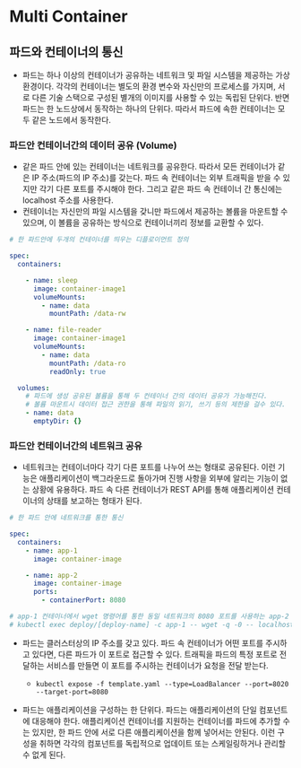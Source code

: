 # Multi Container

## 파드와 컨테이너의 통신
- 파드는 하나 이상의 컨테이너가 공유하는 네트워크 및 파일 시스템을 제공하는 가상 환경이다. 각각의 컨테이너는 별도의 환경 변수와 자신만의 프로세스를 가지며, 서로 다른 기술 스택으로 구성된 별개의 이미지를 사용할 수 있는 독립된 단위다. 반면 파드는 한 노드상에서 동작하는 하나의 단위다. 따라서 파드에 속한 컨테이너는 모두 같은 노드에서 동작한다.

### 파드안 컨테이너간의 데이터 공유 (Volume)
- 같은 파드 안에 있는 컨테이너는 네트워크를 공유한다. 따라서 모든 컨테이너가 같은 IP 주소(파드의 IP 주소)를 갖는다. 파드 속 컨테이너는 외부 트래픽을 받을 수 있지만 각기 다른 포트를 주시해야 한다. 그리고 같은 파드 속 컨테이너 간 통신에는 localhost 주소를 사용한다.
- 컨테이너는 자신만의 파일 시스템을 갖니만 파드에서 제공하는 볼륨을 마운트할 수 있으며, 이 볼륨을 공유하는 방식으로 컨테이너끼리 정보를 교환할 수 있다.

~~~yaml
# 한 파드안에 두개의 컨테이너를 띄우는 디플로이먼트 정의

spec:
  containers:

    - name: sleep
      image: container-image1
      volumeMounts:
        - name: data
          mountPath: /data-rw

    - name: file-reader
      image: container-image1
      volumeMounts:
        - name: data
          mountPath: /data-ro
          readOnly: true

  volumes:
    # 파드에 생성 공유된 볼륨을 통해 두 컨테이너 간의 데이터 공유가 가능해진다.
    # 볼륨 마운트시 데이터 접근 권한을 통해 파일의 읽기, 쓰기 등의 제한을 걸수 있다.
    - name: data
      emptyDir: {}
~~~


### 파드안 컨테이너간의 네트워크 공유
- 네트워크는 컨테이너마다 각기 다른 포트를 나누어 쓰는 형태로 공유된다. 이런 기능은 애플리케이션이 백그라운드로 돌아가며 진행 사항을 외부에 알리는 기능이 없는 상황에 유용하다. 파드 속 다른 컨테이너가 REST API를 통해 애플리케이션 컨테이너의 상태를 보고하는 형태가 된다.

~~~yaml
# 한 파드 안에 네트워크를 통한 통신

spec:
  containers:
    - name: app-1
      image: container-image

    - name: app-2
      image: container-image
      ports:
        - containerPort: 8080

# app-1 컨테이너에서 wget 명령어를 통한 동일 네트워크의 8080 포트를 사용하는 app-2 컨테이너로 네트워크 통신 테스트
# kubectl exec deploy/[deploy-name] -c app-1 -- wget -q -0 -- localhost:8080
~~~

- 파드는 클러스터상의 IP 주소를 갖고 있다. 파드 속 컨테이너가 어떤 포트를 주시하고 있다면, 다른 파드가 이 포트로 접근할 수 있다. 트래픽을 파드의 특정 포트로 전달하는 서비스를 만들면 이 포트를 주시하는 컨테이너가 요청을 전달 받는다.
	- `kubectl expose -f template.yaml --type=LoadBalancer --port=8020 --target-port=8080`


- 파드는 애플리케이션을 구성하는 한 단위다. 파드는 애플리케이션의 단일 컴포넌트에 대응해야 한다. 애플리케이션 컨테이너를 지원하는 컨테이너를 파드에 추가할 수는 있지만, 한 파드 안에 서로 다른 애플리케이션을 함께 넣어서는 안된다. 이런 구성을 취하면 각각의 컴포넌트를 독립적으로 업데이트 또는 스케일링하거나 관리할 수 없게 된다.













